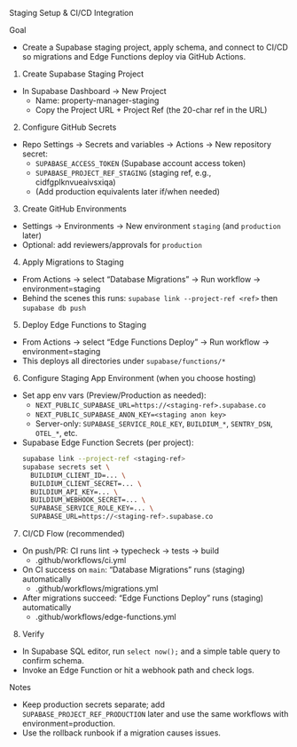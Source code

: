 Staging Setup & CI/CD Integration

Goal
- Create a Supabase staging project, apply schema, and connect to CI/CD so migrations and Edge Functions deploy via GitHub Actions.

1) Create Supabase Staging Project
- In Supabase Dashboard → New Project
  - Name: property-manager-staging
  - Copy the Project URL + Project Ref (the 20-char ref in the URL)

2) Configure GitHub Secrets
- Repo Settings → Secrets and variables → Actions → New repository secret:
  - `SUPABASE_ACCESS_TOKEN` (Supabase account access token)
  - `SUPABASE_PROJECT_REF_STAGING` (staging ref, e.g., cidfgplknvueaivsxiqa)
  - (Add production equivalents later if/when needed)

3) Create GitHub Environments
- Settings → Environments → New environment `staging` (and `production` later)
- Optional: add reviewers/approvals for `production`

4) Apply Migrations to Staging
- From Actions → select “Database Migrations” → Run workflow → environment=staging
- Behind the scenes this runs: `supabase link --project-ref <ref>` then `supabase db push`

5) Deploy Edge Functions to Staging
- From Actions → select “Edge Functions Deploy” → Run workflow → environment=staging
- This deploys all directories under `supabase/functions/*`

6) Configure Staging App Environment (when you choose hosting)
- Set app env vars (Preview/Production as needed):
  - `NEXT_PUBLIC_SUPABASE_URL=https://<staging-ref>.supabase.co`
  - `NEXT_PUBLIC_SUPABASE_ANON_KEY=<staging anon key>`
  - Server-only: `SUPABASE_SERVICE_ROLE_KEY`, `BUILDIUM_*`, `SENTRY_DSN`, `OTEL_*`, etc.
- Supabase Edge Function Secrets (per project):
  ```bash
  supabase link --project-ref <staging-ref>
  supabase secrets set \
    BUILDIUM_CLIENT_ID=... \
    BUILDIUM_CLIENT_SECRET=... \
    BUILDIUM_API_KEY=... \
    BUILDIUM_WEBHOOK_SECRET=... \
    SUPABASE_SERVICE_ROLE_KEY=... \
    SUPABASE_URL=https://<staging-ref>.supabase.co
  ```

7) CI/CD Flow (recommended)
- On push/PR: CI runs lint → typecheck → tests → build
  - .github/workflows/ci.yml
- On CI success on `main`: “Database Migrations” runs (staging) automatically
  - .github/workflows/migrations.yml
- After migrations succeed: “Edge Functions Deploy” runs (staging) automatically
  - .github/workflows/edge-functions.yml

8) Verify
- In Supabase SQL editor, run `select now();` and a simple table query to confirm schema.
- Invoke an Edge Function or hit a webhook path and check logs.

Notes
- Keep production secrets separate; add `SUPABASE_PROJECT_REF_PRODUCTION` later and use the same workflows with environment=production.
- Use the rollback runbook if a migration causes issues.

